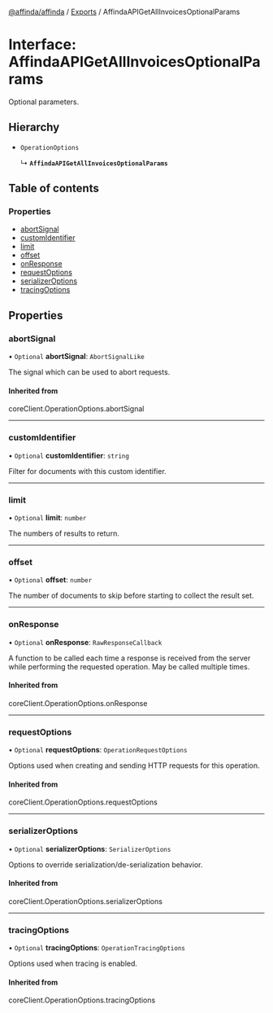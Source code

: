 [@affinda/affinda](../README.md) / [Exports](../modules.md) / AffindaAPIGetAllInvoicesOptionalParams

# Interface: AffindaAPIGetAllInvoicesOptionalParams

Optional parameters.

## Hierarchy

- `OperationOptions`

  ↳ **`AffindaAPIGetAllInvoicesOptionalParams`**

## Table of contents

### Properties

- [abortSignal](AffindaAPIGetAllInvoicesOptionalParams.md#abortsignal)
- [customIdentifier](AffindaAPIGetAllInvoicesOptionalParams.md#customidentifier)
- [limit](AffindaAPIGetAllInvoicesOptionalParams.md#limit)
- [offset](AffindaAPIGetAllInvoicesOptionalParams.md#offset)
- [onResponse](AffindaAPIGetAllInvoicesOptionalParams.md#onresponse)
- [requestOptions](AffindaAPIGetAllInvoicesOptionalParams.md#requestoptions)
- [serializerOptions](AffindaAPIGetAllInvoicesOptionalParams.md#serializeroptions)
- [tracingOptions](AffindaAPIGetAllInvoicesOptionalParams.md#tracingoptions)

## Properties

### abortSignal

• `Optional` **abortSignal**: `AbortSignalLike`

The signal which can be used to abort requests.

#### Inherited from

coreClient.OperationOptions.abortSignal

___

### customIdentifier

• `Optional` **customIdentifier**: `string`

Filter for documents with this custom identifier.

___

### limit

• `Optional` **limit**: `number`

The numbers of results to return.

___

### offset

• `Optional` **offset**: `number`

The number of documents to skip before starting to collect the result set.

___

### onResponse

• `Optional` **onResponse**: `RawResponseCallback`

A function to be called each time a response is received from the server
while performing the requested operation.
May be called multiple times.

#### Inherited from

coreClient.OperationOptions.onResponse

___

### requestOptions

• `Optional` **requestOptions**: `OperationRequestOptions`

Options used when creating and sending HTTP requests for this operation.

#### Inherited from

coreClient.OperationOptions.requestOptions

___

### serializerOptions

• `Optional` **serializerOptions**: `SerializerOptions`

Options to override serialization/de-serialization behavior.

#### Inherited from

coreClient.OperationOptions.serializerOptions

___

### tracingOptions

• `Optional` **tracingOptions**: `OperationTracingOptions`

Options used when tracing is enabled.

#### Inherited from

coreClient.OperationOptions.tracingOptions
